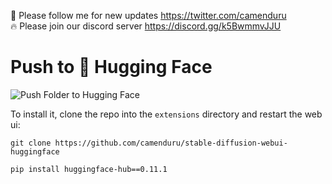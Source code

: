 🐣 Please follow me for new updates https://twitter.com/camenduru <br />
🔥 Please join our discord server https://discord.gg/k5BwmmvJJU

# Push to 🤗 Hugging Face

![Push Folder to Hugging Face](https://user-images.githubusercontent.com/54370274/216768707-4efb8a30-6826-409e-8bf1-6e74fc26fdab.jpg)

To install it, clone the repo into the `extensions` directory and restart the web ui:

`git clone https://github.com/camenduru/stable-diffusion-webui-huggingface`

`pip install huggingface-hub==0.11.1`
